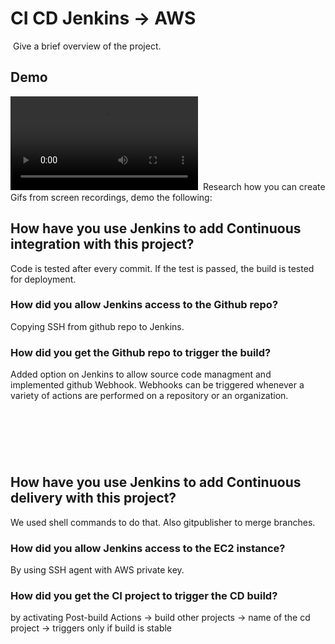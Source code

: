 # CI CD Jenkins -> AWS

​
Give a brief overview of the project.
​

## Demo

![GIF showing command](https://github.com/waltervoynarovsky/ci-cd-aws/blob/main/images/230125%20Gif%20for%20Nology.mp4)
​
Research how you can create Gifs from screen recordings, demo the following:
​
​

## How have you use Jenkins to add Continuous integration with this project?

Code is tested after every commit. If the test is passed, the build is tested for deployment.

### How did you allow Jenkins access to the Github repo?

Copying SSH from github repo to Jenkins.

### How did you get the Github repo to trigger the build?

Added option on Jenkins to allow source code managment and implemented github Webhook. Webhooks can be triggered whenever a variety of actions are performed on a repository or an organization.

## ​

​

## How have you use Jenkins to add Continuous delivery with this project?

We used shell commands to do that. Also gitpublisher to merge branches.

### How did you allow Jenkins access to the EC2 instance?

​By using SSH agent with AWS private key.

### How did you get the CI project to trigger the CD build?

by activating Post-build Actions -> build other projects -> name of the cd project -> triggers only if build is stable

## ​
